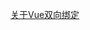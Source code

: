 <a href='https://github.com/bbcrBBCR/Vue/blob/master/%E5%85%B3%E4%BA%8EVue%E5%8F%8C%E5%90%91%E7%BB%91%E5%AE%9A%E4%BB%A5%E5%8F%8A%E5%93%8D%E5%BA%94%E5%BC%8F.md'>关于Vue双向绑定</a>
